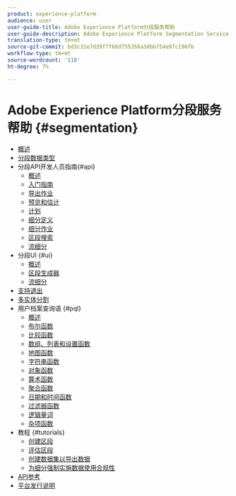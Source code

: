 ```yaml
---
product: experience-platform
audience: user
user-guide-title: Adobe Experience Platform分段服务帮助
user-guide-description: Adobe Experience Platform Segmentation Service provides a user interface and RESTful API that allows you to build segments and generate audiences from your Real-time Customer Profile data. These segments are centrally configured and maintained on Platform, and are readily accessible by any Adobe application.
translation-type: tm+mt
source-git-commit: bd3c31e7d39f7f66d755356a3dbb754e97c196fb
workflow-type: tm+mt
source-wordcount: '118'
ht-degree: 7%

---
```



# Adobe Experience Platform分段服务帮助 {#segmentation}

- [概述](home.md)
- [分段数据类型](data-types.md)
- 分段API开发人员指南{#api}
   - [概述](api/overview.md)
   - [入门指南](api/getting-started.md)
   - [导出作业](api/export-jobs.md)
   - [预览和估计](api/previews-and-estimates.md)
   - [计划](api/schedules.md)
   - [细分定义](api/segment-definitions.md)
   - [细分作业](api/segment-jobs.md)
   - [区段搜索](api/segment-search.md)
   - [流细分](api/streaming-segmentation.md)
- 分段UI {#ui}
   - [概述](ui/overview.md)
   - [区段生成器](ui/segment-builder.md)
   - [流细分](ui/streaming-segmentation.md)
- [支持退出](honoring-opt-outs.md)
- [多实体分割](multi-entity-segmentation.md)
- 用户档案查询语 {#pql}
   - [概述](pql/overview.md)
   - [布尔函数](pql/boolean-functions.md)
   - [比较函数](pql/comparison-functions.md)
   - [数组、列表和设置函数](pql/array-functions.md)
   - [地图函数](pql/map-functions.md)
   - [字符串函数](pql/string-functions.md)
   - [对象函数](pql/object-functions.md)
   - [算术函数](pql/arithmetic-functions.md)
   - [聚合函数](pql/aggregation-functions.md)
   - [日期和时间函数](pql/datetime-functions.md)
   - [过滤器函数](pql/filter-functions.md)
   - [逻辑量词](pql/logical-quantifiers.md)
   - [杂项函数](pql/misc-functions.md)
- 教程 {#tutorials}
   - [创建区段](tutorials/create-a-segment.md)
   - [评估区段](tutorials/evaluate-a-segment.md)
   - [创建数据集以导出数据](tutorials/create-dataset-export-segment.md)
   - [为细分强制实施数据使用合规性](tutorials/governance.md)
- [API参考](https://www.adobe.io/apis/experienceplatform/home/api-reference.html#!acpdr/swagger-specs/segmentation.yaml)
- [平台发行说明](https://www.adobe.com/go/platform-release-notes-en)